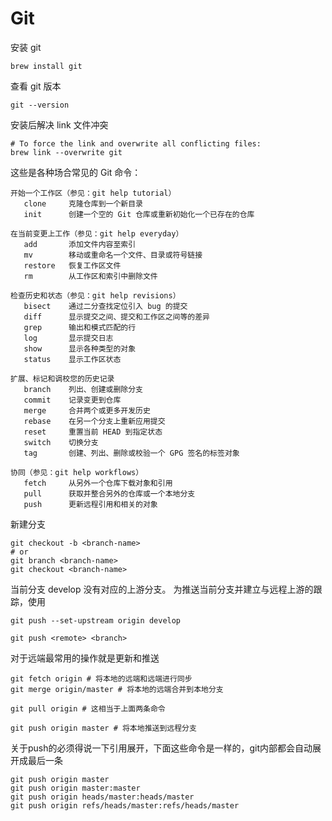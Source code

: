 # Git

安装 git
```shell
brew install git
```

查看 git 版本
```shell
git --version
```

安装后解决 link 文件冲突
```shell
# To force the link and overwrite all conflicting files:
brew link --overwrite git
```

这些是各种场合常见的 Git 命令：
```text
开始一个工作区（参见：git help tutorial）
   clone     克隆仓库到一个新目录
   init      创建一个空的 Git 仓库或重新初始化一个已存在的仓库

在当前变更上工作（参见：git help everyday）
   add       添加文件内容至索引
   mv        移动或重命名一个文件、目录或符号链接
   restore   恢复工作区文件
   rm        从工作区和索引中删除文件

检查历史和状态（参见：git help revisions）
   bisect    通过二分查找定位引入 bug 的提交
   diff      显示提交之间、提交和工作区之间等的差异
   grep      输出和模式匹配的行
   log       显示提交日志
   show      显示各种类型的对象
   status    显示工作区状态

扩展、标记和调校您的历史记录
   branch    列出、创建或删除分支
   commit    记录变更到仓库
   merge     合并两个或更多开发历史
   rebase    在另一个分支上重新应用提交
   reset     重置当前 HEAD 到指定状态
   switch    切换分支
   tag       创建、列出、删除或校验一个 GPG 签名的标签对象

协同（参见：git help workflows）
   fetch     从另外一个仓库下载对象和引用
   pull      获取并整合另外的仓库或一个本地分支
   push      更新远程引用和相关的对象
```

新建分支
```shell
git checkout -b <branch-name>
# or
git branch <branch-name>
git checkout <branch-name>
```

当前分支 develop 没有对应的上游分支。
为推送当前分支并建立与远程上游的跟踪，使用
```shell
git push --set-upstream origin develop
```

```shell
git push <remote> <branch>
```

对于远端最常用的操作就是更新和推送
```shell
git fetch origin # 将本地的远端和远端进行同步
git merge origin/master # 将本地的远端合并到本地分支

git pull origin # 这相当于上面两条命令

git push origin master # 将本地推送到远程分支
```
关于push的必须得说一下引用展开，下面这些命令是一样的，git内部都会自动展开成最后一条
```shell
git push origin master
git push origin master:master
git push origin heads/master:heads/master
git push origin refs/heads/master:refs/heads/master
```

